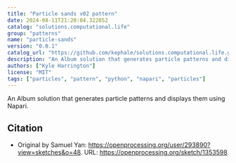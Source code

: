 ```yaml
---
title: "Particle sands v02 pattern"
date: 2024-08-11T21:20:04.322852
catalog: "solutions.computational.life"
group: "patterns"
name: "particle-sands"
version: "0.0.1"
catalog_url: "https://github.com/kephale/solutions.computational.life.git"
description: "An Album solution that generates particle patterns and displays them using Napari."
authors: ["Kyle Harrington"]
license: "MIT"
tags: ["particles", "pattern", "python", "napari", "particles"]
---
```


An Album solution that generates particle patterns and displays them using Napari.

## Citation

- Original by Samuel Yan: https://openprocessing.org/user/293890?view=sketches&o=48.
  URL: https://openprocessing.org/sketch/1353598

